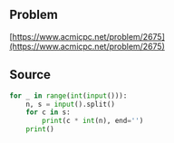 ## Problem

[https://www.acmicpc.net/problem/2675](https://www.acmicpc.net/problem/2675)

## Source

```py
for _ in range(int(input())):
    n, s = input().split()
    for c in s:
        print(c * int(n), end='')
    print()
```
